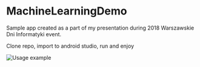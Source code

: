 # MachineLearningDemo

Sample app created as a part of my presentation during 2018 Warszawskie Dni Informatyki event.

Clone repo, import to android studio, run and enjoy

![Usage example](https://i.gyazo.com/a6271d04fc92900ec8c37d0ed26fa54f.gif)

